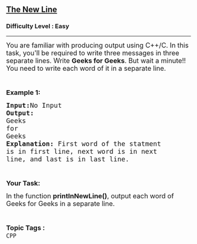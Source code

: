 <h2><a href="https://practice.geeksforgeeks.org/problems/the-new-line/1?page=7&difficulty[]=0&status[]=solved&sortBy=submissions">The New Line</a></h2><h3>Difficulty Level : Easy</h3><hr><div class="problems_problem_content__Xm_eO"><p><span style="font-size:18px">You are familiar with producing output using C++/C. In this task, you'll be required to write three messages in three separate lines. Write <strong>Geeks for Geeks</strong>. But wait a minute!! You need to write each word of it in a separate line.</span></p>

<p>&nbsp;</p>

<p><span style="font-size:18px"><strong>Example 1:</strong></span></p>

<pre><span style="font-size:18px"><strong>Input:</strong>No Input
<strong>Output:
</strong>Geeks
for
Geeks
<strong>Explanation: </strong>First word of the statment
is in first line, next word is in next
line, and last is in last line.</span></pre>

<p>&nbsp;</p>

<p><span style="font-size:18px"><strong>Your Task:</strong></span></p>

<p><span style="font-size:18px">In the function <strong>printInNewLine()</strong>, output each word of Geeks for Geeks in a separate line.</span></p>
</div><br><p><span style=font-size:18px><strong>Topic Tags : </strong><br><code>CPP</code>&nbsp;
